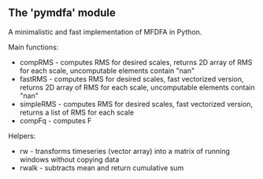 The 'pymdfa' module
-------------------
A minimalistic and fast implementation of MFDFA in Python. 

Main functions:
 
 * compRMS - computes RMS for desired scales, returns 2D array of RMS for each scale, uncomputable elements contain "nan"
 * fastRMS - computes RMS for desired scales, fast vectorized version, returns 2D array of RMS for each scale, uncomputable elements contain "nan"
 * simpleRMS - computes RMS for desired scales, fast vectorized version, returns a list of RMS for each scale
 * compFq - computes F
 
Helpers:

* rw - transforms timeseries (vector array) into a matrix of running windows without copying data
* rwalk - subtracts mean and return cumulative sum
